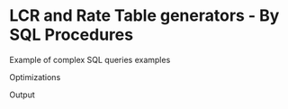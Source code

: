 # LCR and Rate Table generators - By SQL Procedures

Example of complex SQL queries examples

Optimizations

Output
